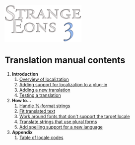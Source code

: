 ![Strange Eons 3](images/se3-header.png)

# Translation manual contents

1. **Introduction**
   1. [Overview of localization](tm-intro.md)
   2. [Adding support for localization to a plug-in](tm-localization.md)
   3. [Adding a new translation](tm-add-new.md)
   4. [Testing a translation](tm-testing.md)
2. **How to...**
   1. [Handle %-format strings](tm-printf-strings.md)
   2. [Fit translated text](tm-fitting-text.md)
   3. [Work around fonts that don't support the target locale](tm-fonts.md)
   4. [Translate strings that use plural forms](tm-plurals.md)
   5. [Add spelling support for a new language](tm-spelling.md)
3. **Appendix**
   1. [Table of locale codes](tm-locales.md)